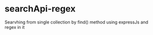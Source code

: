 # searchApi-regex

Searvhing from single collection by find() method using expressJs and regex in it
